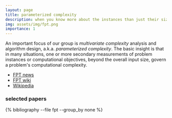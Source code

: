 ```yaml
---
layout: page
title: parameterized complexity
description: when you know more about the instances than just their size
img: assets/img/fpt.png
importance: 1
---
```


An important focus of our group is _multivariate complexity_ analysis and algorithm design, a.k.a. _parameterized complexity_. The basic insight is that in many situations, one or more secondary measurements of problem instances or computational objectives, beyond the overall input size, govern a problem's computational complexity.

- [FPT news](http://fpt.wikidot.com/fpt-news:the-parameterized-complexity-newsletter)
- [FPT wiki](http://fpt.wikidot.com)
- [Wikipedia](https://en.wikipedia.org/wiki/Parameterized_complexity)

### selected papers
<div class="publications">
  {% bibliography --file fpt --group_by none %}
</div>

